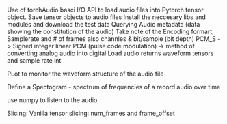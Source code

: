 Use of torchAudio basci I/O API to load audio files into Pytorch tensor object.
Save tensor objects to audio files
Install the neccesary libs and modules and download the test data
Querying Audio metadata (data showing the constitution of the audio)
Take note of the Encoding formart, Samplerate and # of frames also channles & bit/sample (bit depth)
PCM_S -> Signed integer linear PCM (pulse code modulation) -> method of converting analog audio into digital
Load audio returns waveform tensors and sample rate int

PLot to monitor the waveform structure of the audio file

Define a Spectogram - spectrum of frequencies of a record audio over time

use numpy to listen to the audio

Slicing:
Vanilla tensor slicing: num_frames and frame_offset